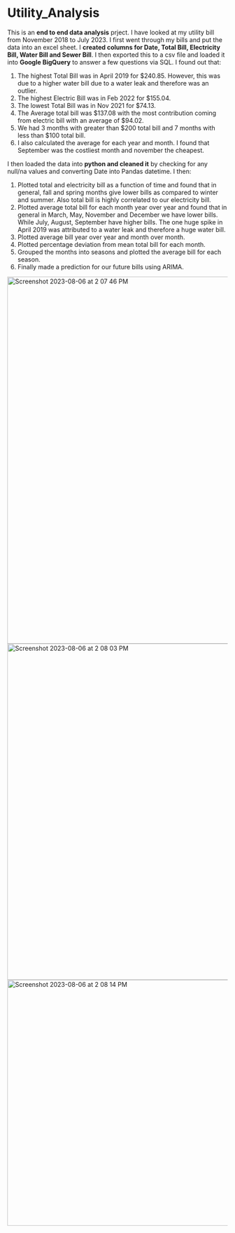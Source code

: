 # Utility_Analysis

This is an **end to end data analysis** prject. I have looked at my utility bill from November 2018 to July 2023. I first went through my bills and put the data into an excel sheet. I **created columns for Date, Total Bill, Electricity Bill, Water Bill and Sewer Bill**. I then exported this to a csv file and loaded it into **Google BigQuery** to answer a few questions via SQL. I found out that:

1. The highest Total Bill was in April 2019 for $240.85. However, this was due to a higher water bill due to a water leak and therefore was an outlier.
2. The highest Electric Bill was in Feb 2022 for $155.04.
3. The lowest Total Bill was in Nov 2021 for $74.13.
4. The Average total bill was $137.08 with the most contribution coming from electric bill with an average of $94.02.
5. We had 3 months with greater than $200 total bill and 7 months with less than $100 total bill.
6. I also calculated the average for each year and month. I found that September was the costliest month and november the cheapest.

I then loaded the data into **python and cleaned it** by checking for any null/na values and converting Date into Pandas datetime. I then:

1. Plotted total and electricity bill as a function of time and found that in general, fall and spring months give lower bills as compared to winter and summer. Also total bill is highly correlated to our electricity bill.
2. Plotted average total bill for each month year over year and found that in general in March, May, November and December we have lower bills. While July, August, September have higher bills. The one huge spike in April 2019 was attributed to a water leak and therefore a huge water bill.
3. Plotted average bill year over year and month over month.
4. Plotted percentage deviation from mean total bill for each month.
5. Grouped the months into seasons and plotted the average bill for each season.
6. Finally made a prediction for our future bills using ARIMA.

<img width="837" alt="Screenshot 2023-08-06 at 2 07 46 PM" src="https://github.com/mayank8893/Data_Analysis_Projects/assets/69361645/15920810-1fcc-4572-9267-487f1125c046">


<img width="767" alt="Screenshot 2023-08-06 at 2 08 03 PM" src="https://github.com/mayank8893/Data_Analysis_Projects/assets/69361645/ae2343ad-217b-42e4-a326-aad4281fd2ea">


<img width="561" alt="Screenshot 2023-08-06 at 2 08 14 PM" src="https://github.com/mayank8893/Data_Analysis_Projects/assets/69361645/379168fb-041e-43f9-a350-d2a4cf20b3eb">
